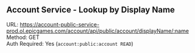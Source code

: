 ## Account Service - Lookup by Display Name

URL: https://account-public-service-prod.ol.epicgames.com/account/api/public/account/displayName/:name \
Method: GET \
Auth Required: Yes (`account:public:account READ`)
